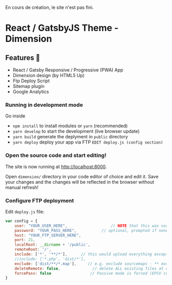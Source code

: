 En cours de création, le site n'est pas fini.





# React / GatsbyJS Theme - Dimension


## Features 🚀

- React / Gatsby Responsive / Progressive (PWA) App 
- Dimension design (by HTML5 Up)
- Ftp Deploy Script
- Sitemap plugin
- Google Analytics


### Running in development mode

Go inside 

- `npm install` to install modules or `yarn` (recommended)
- `yarn develop` to start the development (live browser update)
- `yarn build` generate the deplyment in `public` directory
- `yarn deploy` deploy your app via FTP `EDIT deploy.js (config section)`

### Open the source code and start editing!

The site is now running at
[http://localhost:8000](http://localhost:8000).

Open `dimension/` directory in your code editor of choice and edit it. 
Save your changes and the changes will be reflected in the browser without manual refresh!

### Configure FTP deployment 

Edit `deploy.js` file:

```js
var config = {
    user: "YOUR_USER_HERE",                   // NOTE that this was username in 1.x 
    password: "YOUR_PASS_HERE",           // optional, prompted if none given
    host: "YOUR_FTP_SERVER_HERE",
    port: 21,
    localRoot: __dirname + '/public',
    remoteRoot: '/',
    include: ['*', '**/*'],      // this would upload everything except dot files
    //include: ['*.php', 'dist/*'],
    exclude: ['dist/**/*.map'],     // e.g. exclude sourcemaps - ** exclude: [] if nothing to exclude **
    deleteRemote: false,              // delete ALL existing files at destination before uploading, if true
    forcePasv: false                 // Passive mode is forced (EPSV command is not sent)
}
```

